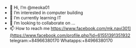 - 👋 Hi, I’m @meoka01
- 👀 I’m interested in computer building
- 🌱 I’m currently learning IT
- 💞️ I’m looking to collaborate on ...
- 📫 How to reach me https://www.facebook.com/mk.navi301](https://www.facebook.com/profile.php?id=61551391351932
                      telegram:+84966380170
                      Whatapps:+84966380170
<!---
meoka01/meoka01 is a ✨ special ✨ repository because its `README.md` (this file) appears on your GitHub profile.
You can click the Preview link to take a look at your changes.
--->
